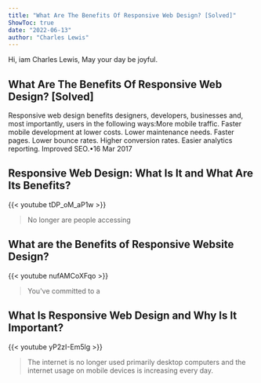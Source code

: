 ```yaml
---
title: "What Are The Benefits Of Responsive Web Design? [Solved]"
ShowToc: true 
date: "2022-06-13"
author: "Charles Lewis" 
---
```


Hi, iam Charles Lewis, May your day be joyful.
## What Are The Benefits Of Responsive Web Design? [Solved]
 Responsive web design benefits designers, developers, businesses and, most importantly, users in the following ways:More mobile traffic. 
 Faster mobile development at lower costs. 
 Lower maintenance needs. 
 Faster pages. 
 Lower bounce rates. 
 Higher conversion rates. 
 Easier analytics reporting. 
 Improved SEO.•16 Mar 2017

## Responsive Web Design: What Is It and What Are Its Benefits?
{{< youtube tDP_oM_aP1w >}}
>No longer are people accessing 

## What are the Benefits of Responsive Website Design?
{{< youtube nufAMCoXFqo >}}
>You've committed to a 

## What Is Responsive Web Design and Why Is It Important?
{{< youtube yP2zI-Em5lg >}}
>The internet is no longer used primarily desktop computers and the internet usage on mobile devices is increasing every day.

